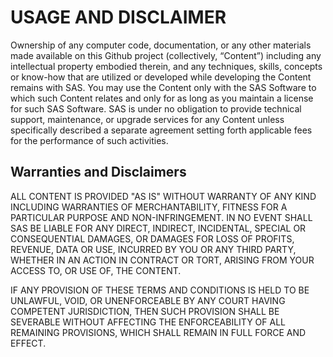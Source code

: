 # USAGE AND DISCLAIMER

Ownership of any computer code, documentation, or any other materials made available on this Github project (collectively, “Content”) including any intellectual property embodied therein, and any techniques, skills, concepts or know-how that are utilized or developed while developing the Content remains with SAS.  You may use the Content only with the SAS Software to which such Content relates and only for as long as you maintain a license for such SAS Software.  SAS is under no obligation to provide technical support, maintenance, or upgrade services for any Content unless specifically described a separate agreement setting forth applicable fees for the performance of such activities.

## Warranties and Disclaimers

ALL CONTENT IS PROVIDED "AS IS" WITHOUT WARRANTY OF ANY KIND INCLUDING WARRANTIES OF MERCHANTABILITY, FITNESS FOR A PARTICULAR PURPOSE AND NON-INFRINGEMENT. IN NO EVENT SHALL SAS BE LIABLE FOR ANY DIRECT, INDIRECT, INCIDENTAL, SPECIAL OR CONSEQUENTIAL DAMAGES, OR DAMAGES FOR LOSS OF PROFITS, REVENUE, DATA OR USE, INCURRED BY YOU OR ANY THIRD PARTY, WHETHER IN AN ACTION IN CONTRACT OR TORT, ARISING FROM YOUR ACCESS TO, OR USE OF, THE CONTENT.

IF ANY PROVISION OF THESE TERMS AND CONDITIONS IS HELD TO BE UNLAWFUL, VOID, OR UNENFORCEABLE BY ANY COURT HAVING COMPETENT JURISDICTION, THEN SUCH PROVISION SHALL BE SEVERABLE WITHOUT AFFECTING THE ENFORCEABILITY OF ALL REMAINING PROVISIONS, WHICH SHALL REMAIN IN FULL FORCE AND EFFECT.

